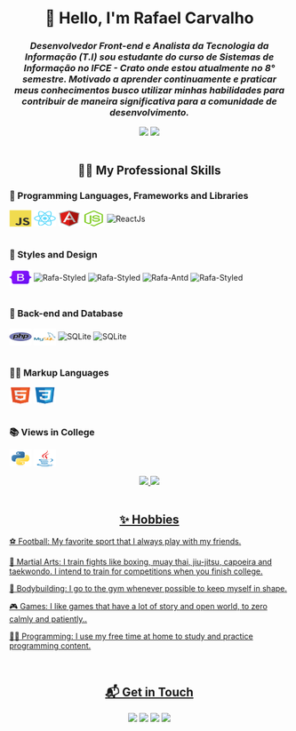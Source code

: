 <h1 align='center'> 👋 Hello, I'm Rafael Carvalho </h1>
<h3 align='center'><em>
    Desenvolvedor Front-end e Analista da Tecnologia da Informação (T.I) sou estudante do curso de Sistemas de
    Informação no IFCE - Crato onde estou atualmente no 8° semestre.
    Motivado a aprender continuamente e praticar meus conhecimentos busco utilizar minhas habilidades para contribuir de
    maneira significativa para a comunidade de desenvolvimento.</em>
</h3>
<div align='center'>
  <a href='https://rafaelcarvalho-dev.web.app/' target='_blank'><img
      src='https://img.shields.io/badge/-PORTF%C3%93LIO-%234361ee?style=for-the-badge' target='_blank'></a>
  <a href='https://www.canva.com/design/DAFCyKyjIeM/kLdG6gaV7tI2FsD36Za0TA/edit?utm_content=DAFCyKyjIeM&utm_campaign=designshare&utm_medium=link2&utm_source=sharebutton'
    target='_blank'><img src='https://img.shields.io/badge/-CURR%C3%8DCULO-lightgrey?style=for-the-badge'
      target='_blank'></a>
</div>

<br>

<h2 align='center'> 👩‍💻 My Professional Skills </h2>

<h3>🚀 Programming Languages, Frameworks and Libraries</h3>
<div display: 'inline-block'>
  <img align='center' alt='Javascript' height='30' width='40'
    src='https://raw.githubusercontent.com/devicons/devicon/master/icons/javascript/javascript-original.svg'>
     <img align='center' alt='ReactJs' height='30' width='40'
    src='https://raw.githubusercontent.com/devicons/devicon/master/icons/react/react-original.svg'>
  <img align='center' alt='ReactJs' height='30' width='40'
    src='https://raw.githubusercontent.com/devicons/devicon/master/icons/angularjs/angularjs-original.svg'>
  <img align='center' alt='NodeJS' height='30' width='40'
    src='https://raw.githubusercontent.com/devicons/devicon/master/icons/nodejs/nodejs-original.svg'>
  <img align='center' alt='ReactJs' height='30'
    src='https://user-images.githubusercontent.com/43313420/105893220-1bae8780-6013-11eb-87be-eeac845ecc6f.png'>
</div>

<br>

<h3>🎨 Styles and Design</h3>

<div display: 'inline-block'>
  <img align='center' alt='Rafa-Bootstrap' height='30' width='40'
    src='https://raw.githubusercontent.com/devicons/devicon/master/icons/bootstrap/bootstrap-original.svg'>
  <img align='center' alt='Rafa-Styled' height='30' width='30' src='https://www.styled-components.com/atom.png'>
  <img align='center' alt='Rafa-Styled' height='30' width='40'
    src='https://cdn.jsdelivr.net/gh/devicons/devicon/icons/materialui/materialui-original.svg'>
  <img align='center' alt='Rafa-Antd' height='30' width='40'
src='https://camo.githubusercontent.com/363242675617648bfbedd1610f89ac28df0f9e1bac8749d83109fafdf8524fff/68747470733a2f2f67772e616c697061796f626a656374732e636f6d2f7a6f732f726d73706f7274616c2f4b4470677667754d704766716148506a6963524b2e737667'>
      <img align='center' alt='Rafa-Styled' height='30' width='40'
    src='https://cdn.jsdelivr.net/gh/devicons/devicon/icons/sass/sass-original.svg'>
</div>

<br>

<h3>💾 Back-end and Database</h3>
<div display: 'inline-block'>
  <img align='center' alt='Php' height='30' width='40'
    src='https://raw.githubusercontent.com/devicons/devicon/master/icons/php/php-original.svg'>
  <img align='center' alt='MySql' height='30' width='40'
    src='https://raw.githubusercontent.com/devicons/devicon/master/icons/mysql/mysql-original-wordmark.svg'>
  <img align='center' alt='SQLite' height='30' width='40'
    src='https://cdn.jsdelivr.net/gh/devicons/devicon/icons/sqlite/sqlite-original.svg'>
  <img align='center' alt='SQLite' height='30' width='40'
    src='https://cdn.jsdelivr.net/gh/devicons/devicon/icons/express/express-original-wordmark.svg'>

</div>

<br>

<h3>👩‍💻 Markup Languages</h3>
<div display: 'inline-block'>
  <img align='center' alt='Rafa-HTML' height='30' width='40'
    src='https://raw.githubusercontent.com/devicons/devicon/master/icons/html5/html5-original.svg'>
  <img align='center' alt='Rafa-CSS' height='30' width='40'
    src='https://raw.githubusercontent.com/devicons/devicon/master/icons/css3/css3-original.svg'>
</div>

<br>

<h3>📚 Views in College</h3>
<div display: 'inline-block'>
  <img align='center' alt='Python' height='30' width='40'
    src='https://raw.githubusercontent.com/devicons/devicon/master/icons/python/python-original.svg'>
  <img align='center' alt='Java' height='30' width='40'
    src='https://raw.githubusercontent.com/devicons/devicon/master/icons/java/java-original.svg'>
</div>

<br>

<div align='center'>
  <a href='https://github.com/rafaelcarvalho-git'>
    <img height='180em'
      src='https://github-readme-stats.vercel.app/api?username=rafaelcarvalho-git&show_icons=true&theme=dark&include_all_commits=true&count_private=true' />
    <img height='180em'
      src='https://github-readme-stats.vercel.app/api/top-langs/?username=rafaelcarvalho-git&layout=compact&langs_count=7&theme=dark' />
</div>

<br>

<h2 align='center'>✨ Hobbies </h2>
<div>
  <p>⚽ Football: My favorite sport that I always play with my friends.</p>
  <p>🥊 Martial Arts: I train fights like boxing, muay thai, jiu-jitsu, capoeira and taekwondo. I intend to train for
    competitions when you finish college.</p>
  <p>💪 Bodybuilding: I go to the gym whenever possible to keep myself in shape.</p>
  <p>🎮 Games: I like games that have a lot of story and open world, to zero calmly and patiently..</p>
  <p>👨‍💻 Programming: I use my free time at home to study and practice programming content.</p>
</div>
<br>

<h2 align='center'> 📬 Get in Touch</h2>
<div align='center'>
  <a href='https://api.whatsapp.com/send/?phone=5588988573004&text&app_absent=0' target='_blank'><img
      src='https://img.shields.io/badge/WhatsApp-25D366?style=for-the-badge&logo=whatsapp&logoColor=white'
      target='_blank'></a>
  <a href='https://instagram.com/rafaelcarvalho.py' target='_blank'><img
      src='https://img.shields.io/badge/-Instagram-%23E4405F?style=for-the-badge&logo=instagram&logoColor=white'
      target='_blank'></a>
  <a href='mailto:rafaskyplay@gmail.com'><img
      src='https://img.shields.io/badge/-Gmail-%23333?style=for-the-badge&logo=gmail&logoColor=white'
      target='_blank'></a>
  <a href='https://www.linkedin.com/in/rafaelcarvalho-ti/-45875016a' target='_blank'><img
      src='https://img.shields.io/badge/-LinkedIn-%230077B5?style=for-the-badge&logo=linkedin&logoColor=white'
      target='_blank'></a>
</div>
